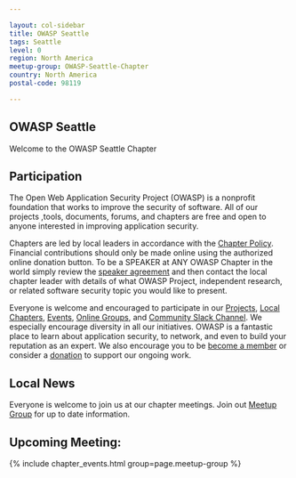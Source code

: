 ```yaml
---

layout: col-sidebar
title: OWASP Seattle
tags: Seattle
level: 0
region: North America
meetup-group: OWASP-Seattle-Chapter
country: North America
postal-code: 98119

---
```


## OWASP Seattle

Welcome to the OWASP Seattle Chapter

## Participation
The Open Web Application Security Project (OWASP) is a nonprofit foundation that works to improve the security of software. All of our projects ,tools, documents, forums, and chapters are free and open to anyone interested in improving application security. 

Chapters are led by local leaders in accordance with the [Chapter Policy](https://owasp.org/www-policy/). Financial contributions should only be made online using the authorized online donation button. To be a SPEAKER at ANY OWASP Chapter in the world simply review the [speaker agreement](https://owasp.org/www-policy/) and then contact the local chapter leader with details of what OWASP Project, independent research, or related software security topic you would like to present.

Everyone is welcome and encouraged to participate in our [Projects](/projects), [Local Chapters](/chapters), [Events](/events), [Online Groups](https://groups.google.com/a/owasp.com/), and [Community Slack Channel](https://owasp.slack.com/). We especially encourage diversity in all our initiatives. OWASP is a fantastic place to learn about application security, to network, and even to build your reputation as an expert. We also encourage you to be [become a member](/membership) or consider a [donation](/donate) to support our ongoing work.

## Local News

Everyone is welcome to join us at our chapter meetings. Join out [Meetup Group](https://www.meetup.com/OWASP-Seattle-Chapter/) for up to date information. 

## Upcoming Meeting:

{% include chapter_events.html group=page.meetup-group %}

